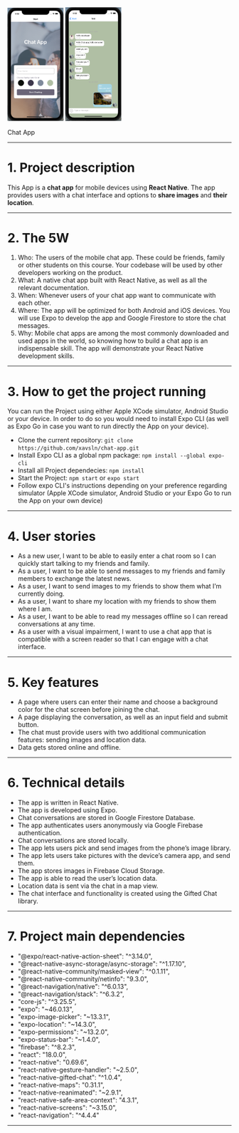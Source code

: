 <!-- ![My Image](assets/app-screenshot.png) -->
<img src="assets/app-screenshot-1.png" width="25%" />
<img src="assets/app-screenshot-2.png" width="25%" />

Chat App

---

# 1. Project description

This App is a **chat app** for mobile devices using **React Native**. The app provides users with a chat interface and options to **share images** and **their location**.

---

# 2. The 5W

1. Who: The users of the mobile chat app. These could be friends, family or other students on this course. Your codebase will be used by other developers working on the product.
2. What: A native chat app built with React Native, as well as all the relevant documentation.
3. When: Whenever users of your chat app want to communicate with each other.
4. Where: The app will be optimized for both Android and iOS devices. You will use Expo to develop the app and Google Firestore to store the chat messages.
5. Why: Mobile chat apps are among the most commonly downloaded and used apps in the world, so knowing how to build a chat app is an indispensable skill. The app will demonstrate your React Native development skills.

---

# 3. How to get the project running

You can run the Project using either Apple XCode simulator, Android Studio or your device.
In order to do so you would need to install Expo CLI (as well as Expo Go in case you want to run directly the App on your device).

- Clone the current repository: `git clone https://github.com/xavsln/chat-app.git`
- Install Expo CLI as a global npm package: `npm install --global expo-cli`
- Install all Project dependecies: `npm install`
- Start the Project: `npm start` or `expo start`
- Follow expo CLI's instructions depending on your preference regarding simulator (Apple XCode simulator, Android Studio or your Expo Go to run the App on your own device)

---

# 4. User stories

- As a new user, I want to be able to easily enter a chat room so I can quickly start talking to my friends and family.
- As a user, I want to be able to send messages to my friends and family members to exchange the latest news.
- As a user, I want to send images to my friends to show them what I’m currently doing.
- As a user, I want to share my location with my friends to show them where I am.
- As a user, I want to be able to read my messages offline so I can reread conversations at any time.
- As a user with a visual impairment, I want to use a chat app that is compatible with a screen reader so that I can engage with a chat interface.

---

# 5. Key features

- A page where users can enter their name and choose a background color for the chat screen before joining the chat.
- A page displaying the conversation, as well as an input field and submit button.
- The chat must provide users with two additional communication features: sending images and location data.
- Data gets stored online and offline.

---

# 6. Technical details

- The app is written in React Native.
- The app is developed using Expo.
- Chat conversations are stored in Google Firestore Database.
- The app authenticates users anonymously via Google Firebase authentication.
- Chat conversations are stored locally.
- The app lets users pick and send images from the phone’s image library.
- The app lets users take pictures with the device’s camera app, and send them.
- The app stores images in Firebase Cloud Storage.
- The app is able to read the user’s location data.
- Location data is sent via the chat in a map view.
- The chat interface and functionality is created using the Gifted Chat library.

---

# 7. Project main dependencies

- "@expo/react-native-action-sheet": "^3.14.0",
- "@react-native-async-storage/async-storage": "^1.17.10",
- "@react-native-community/masked-view": "^0.1.11",
- "@react-native-community/netinfo": "9.3.0",
- "@react-navigation/native": "^6.0.13",
- "@react-navigation/stack": "^6.3.2",
- "core-js": "^3.25.5",
- "expo": "~46.0.13",
- "expo-image-picker": "~13.3.1",
- "expo-location": "~14.3.0",
- "expo-permissions": "~13.2.0",
- "expo-status-bar": "~1.4.0",
- "firebase": "^8.2.3",
- "react": "18.0.0",
- "react-native": "0.69.6",
- "react-native-gesture-handler": "~2.5.0",
- "react-native-gifted-chat": "^1.0.4",
- "react-native-maps": "0.31.1",
- "react-native-reanimated": "~2.9.1",
- "react-native-safe-area-context": "4.3.1",
- "react-native-screens": "~3.15.0",
- "react-navigation": "^4.4.4"

---
